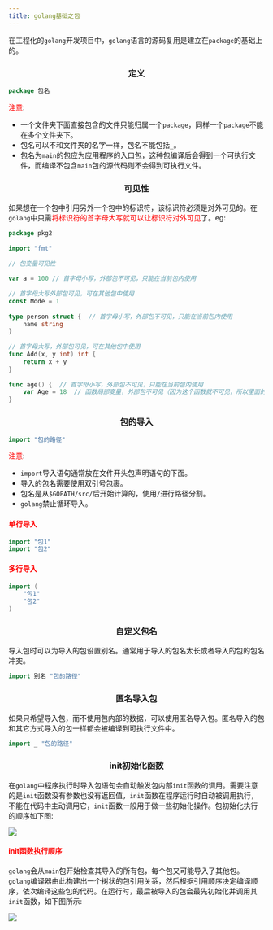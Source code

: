 ```yaml
---
title: golang基础之包
---
```


在工程化的`golang`开发项目中，`golang`语言的源码复用是建立在`package`的基础上的。

### <center>定义</center>

```go
package 包名
```

<font color=red>注意</font>:

- 一个文件夹下面直接包含的文件只能归属一个`package`，同样一个`package`不能在多个文件夹下。
- 包名可以不和文件夹的名字一样，包名不能包括`_`。
- 包名为`main`的包应为应用程序的入口包，这种包编译后会得到一个可执行文件，而编译不包含`main`包的源代码则不会得到可执行文件。

### <center>可见性</center>

如果想在一个包中引用另外一个包中的标识符，该标识符必须是对外可见的。在`golang`中只需<font color=red>将标识符的首字母大写就可以让标识符对外可见</font>了。eg:

```go
package pkg2
 
import "fmt"
 
// 包变量可见性
 
var a = 100 // 首字母小写，外部包不可见，只能在当前包内使用
 
// 首字母大写外部包可见，可在其他包中使用
const Mode = 1
 
type person struct {  // 首字母小写，外部包不可见，只能在当前包内使用
	name string
}
 
// 首字母大写，外部包可见，可在其他包中使用
func Add(x, y int) int {
	return x + y
}
 
func age() {  // 首字母小写，外部包不可见，只能在当前包内使用
	var Age = 18  // 函数局部变量，外部包不可见（因为这个函数就不可见，所以里面的变量也访问不到），只能在当前函数内使用
}
```

### <center>包的导入</center>

```go
import "包的路径"
```

<font color=red>注意</font>:

- `import`导入语句通常放在文件开头包声明语句的下面。
- 导入的包名需要使用双引号包裹。
- 包名是从`$GOPATH/src/`后开始计算的，使用`/`进行路径分割。
- `golang`禁止循环导入。

#### <font color=red>单行导入</font>

```go
import "包1"
import "包2"
```

#### <font color=red>多行导入</font>

```go
import (
	"包1"
	"包2"
)
```

### <center>自定义包名</center>

导入包时可以为导入的包设置别名。通常用于导入的包名太长或者导入的包的包名冲突。

```go
import 别名 "包的路径"
```

### <center>匿名导入包</center>

如果只希望导入包，而不使用包内部的数据，可以使用匿名导入包。匿名导入的包和其它方式导入的包一样都会被编译到可执行文件中。

```go
import _ "包的路径"
```

### <center>init初始化函数</center>

在`golang`中程序执行时导入包语句会自动触发包内部`init`函数的调用。需要注意的是`init`函数没有参数也没有返回值，`init`函数在程序运行时自动被调用执行，不能在代码中主动调用它，`init`函数一般用于做一些初始化操作。包初始化执行的顺序如下图:

![](/images/init1.png)

#### <font color=red>init函数执行顺序</font>

`golang`会从`main`包开始检查其导入的所有包，每个包又可能导入了其他包。`golang`编译器由此构建出一个树状的包引用关系，然后根据引用顺序决定编译顺序，依次编译这些包的代码。在运行时，最后被导入的包会最先初始化并调用其`init`函数，如下图所示:

![](/images/init02.png)





